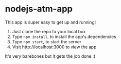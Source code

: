 nodejs-atm-app
==============

This app is super easy to get up and running! 

1) Just clone the repo to your local box
2) Type `npm install`, to install the app's dependencies
3) Type `npm start`, to start the server
4) Visit http://localhost:3000 to view the app

It's very barebones but it gets the job done :) 
